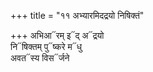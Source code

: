 +++
title = "११ अभ्यारमिदद्रयो निषिक्तं"

+++
अभिआ᳓रम् इ᳓द् अ᳓द्रयो  
नि᳓षिक्तम् पु᳓ष्करे म᳓धु  
अवत᳓स्य विस᳓र्जने